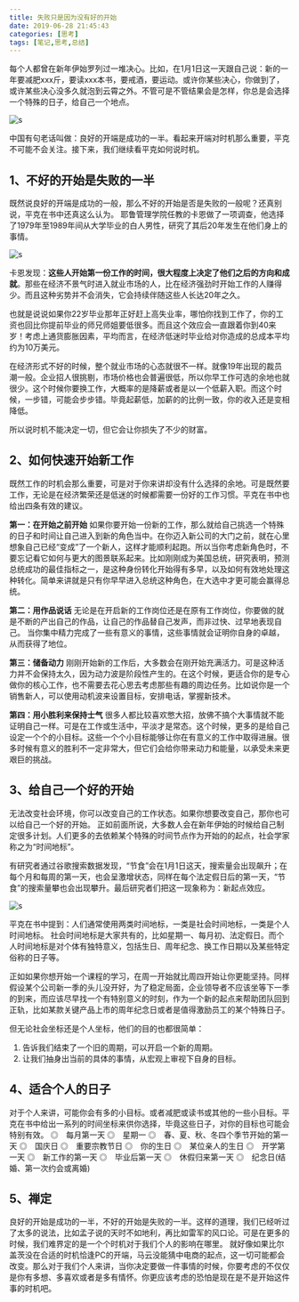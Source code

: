 ```yaml
---
title: 失败只是因为没有好的开始
date: 2019-06-28 21:45:43
categories: [思考]
tags: [笔记,思考,总结]
---
```


每个人都曾在新年伊始罗列过一堆决心。比如，在1月1日这一天跟自己说：新的一年要减肥xxx斤，要读xxx本书，要戒酒，要运动。或许你某些决心，你做到了，或许某些决心没多久就泡到云霄之外。不管可是不管结果会是怎样，你总是会选择一个特殊的日子，给自己一个地点。

![s](https://imagerepos.oss-cn-beijing.aliyuncs.com/images/20190522140601.png)

中国有句老话叫做：良好的开端是成功的一半。看起来开端对时机那么重要，平克不可能不会关注。接下来，我们继续看平克如何说时机。

<!-- more -->

## 1、不好的开始是失败的一半

既然说良好的开端是成功的一般，那么不好的开始是否是失败的一般呢？还真别说，平克在书中还真这么认为。
耶鲁管理学院任教的卡恩做了一项调查，他选择了1979年至1989年间从大学毕业的白人男性，研究了其后20年发生在他们身上的事情。

![s](https://imagerepos.oss-cn-beijing.aliyuncs.com/images/20190522142018.png)

卡恩发现：**这些人开始第一份工作的时间，很大程度上决定了他们之后的方向和成就**。那些在经济不景气时进入就业市场的人，比在经济强劲时开始工作的人赚得少。而且这种劣势并不会消失，它会持续伴随这些人长达20年之久。

也就是说说如果你22岁毕业那年正好赶上高失业率，哪怕你找到工作了，你的工资也回比你提前毕业的师兄师姐要低很多。而且这个效应会一直跟着你到40来岁！考虑上通货膨胀因素，平均而言，在经济低迷时毕业给对你造成的总成本平均约为10万美元。

在经济形式不好的时候，整个就业市场的心态就很不一样。就像19年出现的裁员潮一般。企业招人很挑剔，市场价格也会普遍很低，所以你早工作可选的余地也就很少。这个时候你要换工作，大概率的是降薪或者是以一个低薪入职。而这个时候，一步错，可能会步步错。毕竟起薪低，加薪的的比例一致，你的收入还是变相降低。

所以说时机不能决定一切，但它会让你损失了不少的财富。

## 2、如何快速开始新工作

既然工作的时机会那么重要，可是对于你来讲却没有什么选择的余地。可是既然要工作，无论是在经济繁荣还是低迷的时候都需要一份好的工作习惯。平克在书中也给出四条有效的建议。

**第一：在开始之前开始**
如果你要开始一份新的工作，那么就给自己挑选一个特殊的日子和时间让自己进入到新的角色当中。在你迈入新公司的大门之前，就在心里想象自己已经“变成”了一个新人，这样才能顺利起跑。所以当你考虑新角色时，不要忘记看它如何与更大的图景联系起来。比如刚刚成为美国总统，研究表明，预测总统成功的最佳指标之一，是这种身份转化开始得有多早，以及如何有效地处理这种转化。简单来讲就是只有你早早进入总统这种角色，在大选中才更可能会赢得总统。

**第二：用作品说话**
无论是在开启新的工作岗位还是在原有工作岗位，你要做的就是不断的产出自己的作品，让自己的作品替自己发声，而非过快、过早地表现自己。
当你集中精力完成了一些有意义的事情，这些事情就会证明你自身的卓越，从而获得了地位。

**第三：储备动力**
刚刚开始新的工作后，大多数会在刚开始充满活力。可是这种活力并不会保持太久，因为动力波是阶段性产生的。在这个时候，更适合你的是专心做你的核心工作，也不需要去花心思去考虑那些有趣的周边任务。比如说你是一个销售新人，可以使用动机波来设置目标，安排电话，掌握新技术。

**第四：用小胜利来保持士气**
很多人都比较喜欢憋大招，放佛不搞个大事情就不能证明自己一样。可是在工作或生活中，平淡才是常态。这个时候，更多的是给自己设定一个个的小目标。这些一个个小目标能够让你在有意义的工作中取得进展。很多时候有意义的胜利不一定非常大，但它们会给你带来动力和能量，以承受未来更艰巨的挑战。

## 3、给自己一个好的开始

无法改变社会环境，你可以改变自己的工作状态。如果你想要改变自己，那你也可以给自己一个好的开始。
正如前面所说，大多数人会在新年伊始的时候给自己制定很多计划。人们更多的去依赖某个特殊的时间节点作为开始的的起点，社会学家称之为“时间地标”。

有研究者通过谷歌搜索数据发现，“节食”会在1月1日这天，搜索量会出现飙升；在每个月和每周的第一天，也会呈激增状态，同样在每个法定假日后的第一天，“节食”的搜索量攀也会出现攀升。最后研究者们把这一现象称为：新起点效应。

![s](https://imagerepos.oss-cn-beijing.aliyuncs.com/images/20190522144649.png)

平克在书中提到：人们通常使用两类时间地标，一类是社会时间地标，一类是个人时间地标。
社会时间地标是大家共有的，比如星期一、每月初、法定假日。而个人时间地标是对个体有独特意义，包括生日、周年纪念、换工作日期以及某些特定俗称的日子等。

正如如果你想开始一个课程的学习，在周一开始就比周四开始让你更能坚持。同样假设某个公司新一季的头儿没开好，为了稳定局面，企业领导者不应该坐等下一季的到来，而应该尽早找一个有特别意义的时刻，作为一个新的起点来帮助团队回到正轨，比如某款关键产品上市的周年纪念日或者是值得激励员工的某个特殊日子。

但无论社会坐标还是个人坐标，他们的目的也都很简单：

1. 告诉我们结束了一个旧的周期，可以开启一个新的周期。
2. 让我们抽身出当前的具体的事情，从宏观上审视下自身的目标。

## 4、适合个人的日子

对于个人来讲，可能你会有多的小目标。或者减肥或读书或其他的一些小目标。平克在书中给出一系列的时间坐标来供你选择，毕竟这些日子，对你的目标也可能会特别有效。
◎　每月第一天
◎　星期一
◎　春、夏、秋、冬四个季节开始的第一天
◎　国庆日
◎　重要宗教节日
◎　你的生日
◎　某位亲人的生日
◎　开学第一天
◎　新工作的第一天
◎　毕业后第一天
◎　休假归来第一天
◎　纪念日(结婚、第一次约会或离婚)

## 5、禅定

良好的开始是成功的一半，不好的开始是失败的一半。这样的道理，我们已经听过了太多的说法，比如孟子说的天时不如地利，再比如雷军的风口论。可是在更多的时候，我们难界定的是一个个时机对于我们个人的影响在哪里。
就好像如果比尔盖茨没在合适的时机恰逢PC的开端，马云没能猜中电商的起点，这一切可能都会改变。那么对于我们个人来讲，当你决定要做一件事情的时候，你要考虑的不仅仅是你有多想、多喜欢或者是多有情怀。你更应该考虑的恐怕是现在是不是开始这件事的时机吧。
